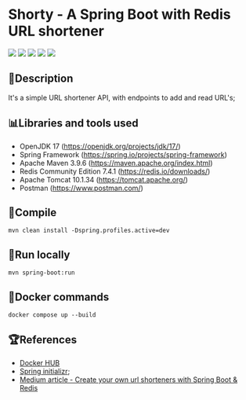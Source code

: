 # Shorty - A Spring Boot with Redis URL shortener


[![](https://img.shields.io/badge/Spring%20Boot-6DB33F.svg?style=for-the-badge&logo=Spring-Boot&logoColor=black)]()
[![](https://img.shields.io/badge/Redis-FF4438.svg?style=for-the-badge&logo=Redis&logoColor=black)]()
[![](https://img.shields.io/badge/Ubuntu-E95420.svg?style=for-the-badge&logo=Ubuntu&logoColor=black)]()
[![](https://img.shields.io/badge/Postman-FF6C37.svg?style=for-the-badge&logo=Postman&logoColor=black)]()
[![](https://img.shields.io/badge/Docker-2496ED.svg?style=for-the-badge&logo=Docker&logoColor=black)]()

## 📄Description
It's a simple URL shortener API, with endpoints to add and read URL's;

## 📊Libraries and tools used 
- OpenJDK 17 (https://openjdk.org/projects/jdk/17/)
- Spring Framework (https://spring.io/projects/spring-framework)
- Apache Maven 3.9.6 (https://maven.apache.org/index.html)
- Redis Community Edition 7.4.1 (https://redis.io/downloads/)
- Apache Tomcat 10.1.34 (https://tomcat.apache.org/)
- Postman (https://www.postman.com/)

## 🚀Compile
```
mvn clean install -Dspring.profiles.active=dev
```

## 🚀Run locally
```
mvn spring-boot:run
```

## 🐳Docker commands
```
docker compose up --build
```

## 🏆References
- [Docker HUB](https://hub.docker.com/)
- [Spring initializr](https://start.spring.io/);
- [Medium article - Create your own url shorteners with Spring Boot & Redis](https://medium.com/geekculture/create-your-own-url-shorteners-with-spring-boot-redis-289c9000f747)

